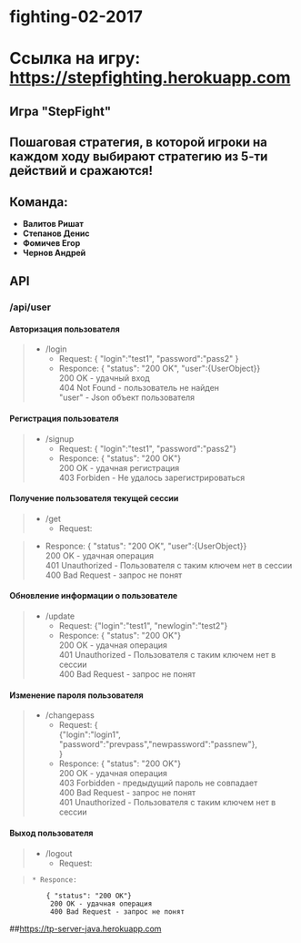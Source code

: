 # fighting-02-2017
# Ссылка на игру: https://stepfighting.herokuapp.com
## Игра "StepFight"
## Пошаговая стратегия, в которой игроки на каждом ходу выбирают стратегию из 5-ти действий и сражаются!
## Команда:
* **Валитов Ришат**
* **Степанов Денис**
* **Фомичев Егор**
* **Чернов Андрей**

## API
### /api/user
#### Авторизация пользователя  
>* /login 
>   * Request: 
        { "login":"test1",
          "password":"pass2" }
>   * Responce:
        { "status": "200 OK", "user":{UserObject}}        
         200 OK - удачный вход  
         404 Not Found - пользователь не найден  
         "user" - Json объект пользователя 
          
#### Регистрация пользователя  
>* /signup
>    * Request: 
        { "login":"test1",
          "password":"pass2"}
>    * Responce:
        { "status": "200 OK"}        
         200 OK - удачная регистрация  
         403 Forbiden - Не удалось зарегистрироваться  

#### Получение пользователя текущей сессии  
>* /get
>    * Request: 
            
>    * Responce:
            { "status": "200 OK", "user":{UserObject}}        
             200 OK - удачная операция  
             401 Unauthorized - Пользователя с таким ключем нет в сессии  
             400 Bad Request - запрос не понят  

#### Обновление информации о пользователе  
>* /update
>    * Request: 
            {"login":"test1", "newlogin":"test2"}  
>    * Responce:
            { "status": "200 OK"}        
             200 OK - удачная операция  
             401 Unauthorized - Пользователя с таким ключем нет в сессии  
             400 Bad Request - запрос не понят 
               
#### Изменение пароля пользователя  
>* /changepass
>    * Request: 
            {  
                {"login":"login1", "password":"prevpass","newpassword":"passnew"},  
            }  
>    * Responce:
            { "status": "200 OK"}        
             200 OK - удачная операция  
             403 Forbidden - предыдущий пароль не совпадает  
             400 Bad Request - запрос не понят  
             401 Unauthorized - Пользователя с таким ключем нет в сессии  

             
#### Выход пользователя  
>* /logout
>     * Request: 

>     * Responce:
             { "status": "200 OK"}        
              200 OK - удачная операция  
              400 Bad Request - запрос не понят



##<https://tp-server-java.herokuapp.com>
